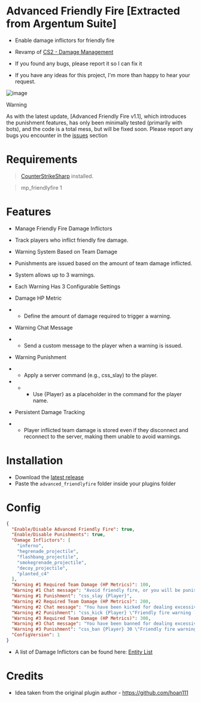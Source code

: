 # Advanced Friendly Fire [Extracted from Argentum Suite]
- Enable damage inflictors for friendly fire
- Revamp of [CS2 - Damage Management](https://github.com/hoan111/CS2-DamageManagement)

- If you found any bugs, please report it so I can fix it
- If you have any ideas for this project, I'm more than happy to hear your request.

![image](https://github.com/user-attachments/assets/fbd0632d-283a-4204-a763-89bb927e4624)
> [!WARNING]
> As with the latest update, [Advanced Friendly Fire v1.1], which introduces the punishment features, has only been minimally tested (primarily with bots), and the code is a total mess, but will be fixed soon. Please report any bugs you encounter in the [issues](https://github.com/phara1/advanced-ff-cs2/issues) section

# Requirements
> [CounterStrikeSharp](https://docs.cssharp.dev/) installed.

> mp_friendlyfire 1

# Features
- Manage Friendly Fire Damage Inflictors

- Track players who inflict friendly fire damage.
- Warning System Based on Team Damage

- Punishments are issued based on the amount of team damage inflicted.
- System allows up to 3 warnings.
- Each Warning Has 3 Configurable Settings

- Damage HP Metric
- - Define the amount of damage required to trigger a warning.
- Warning Chat Message
- - Send a custom message to the player when a warning is issued.
- Warning Punishment
- - Apply a server command (e.g., css_slay) to the player.
- - - Use {Player} as a placeholder in the command for the player name.
- Persistent Damage Tracking
- - Player inflicted team damage is stored even if they disconnect and reconnect to the server, making them unable to avoid warnings.

# Installation
- Download the [latest release](https://github.com/phara1/advanced-ff-cs2/releases)
- Paste the ```advanced_friendlyfire``` folder inside your plugins folder

# Config
```json
{
  "Enable/Disable Advanced Friendly Fire": true,
  "Enable/Disable Punishments": true,
  "Damage Inflictors": [
    "inferno",
    "hegrenade_projectile",
    "flashbang_projectile",
    "smokegrenade_projectile",
    "decoy_projectile",
    "planted_c4"
  ],
  "Warning #1 Required Team Damage (HP Metrics)": 100, 
  "Warning #1 Chat message": "Avoid friendly fire, or you will be punished! Friendly fire warning [1/3]",
  "Warning #1 Punishment": "css_slay {Player}",
  "Warning #2 Required Team Damage (HP Metrics)": 200,
  "Warning #2 Chat message": "You have been kicked for dealing excessive damage to your teammates!",
  "Warning #2 Punishment": "css_kick {Player} \"Friendly fire warning [2/3]\"",
  "Warning #3 Required Team Damage (HP Metrics)": 300,
  "Warning #3 Chat message": "You have been banned for dealing excessive damage to your teammates!",
  "Warning #3 Punishment": "css_ban {Player} 30 \"Friendly fire warning [3/3]\"",
  "ConfigVersion": 1
}
```
- A list of Damage Inflictors can be found here: [Entity List](https://cs2.poggu.me/dumped-data/entity-list/)

# Credits
- Idea taken from the original plugin author - https://github.com/hoan111
